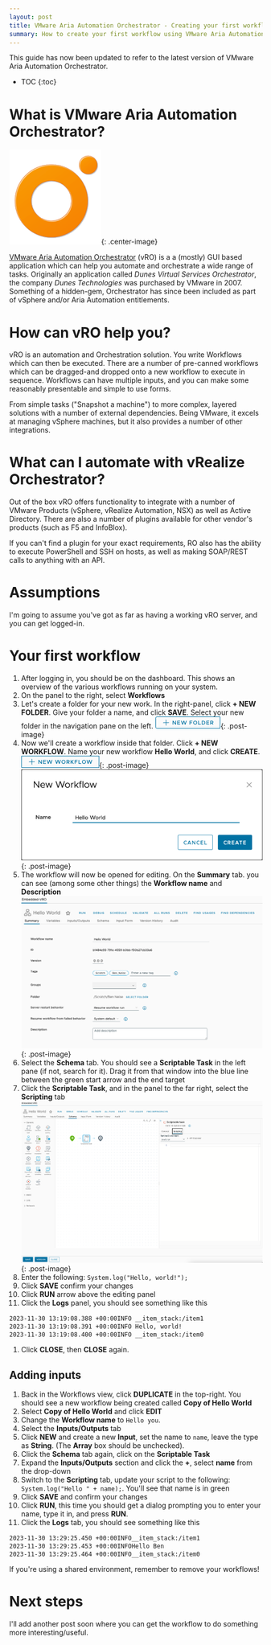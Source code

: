 ```yaml
---
layout: post
title: VMware Aria Automation Orchestrator - Creating your first workflow
summary: How to create your first workflow using VMware Aria Automation Orchestrator
---
```


<div class="info">This guide has now been updated to refer to the latest version of VMware Aria Automation Orchestrator.</div>

* TOC
{:toc}

# What is VMware Aria Automation Orchestrator?

![vROLogo](/assets/vro_logo.png){: .center-image}

[VMware Aria Automation Orchestrator](https://www.vmware.com/products/aria-automation-orchestrator.html) (vRO) is a a (mostly) GUI based application which can help you automate and orchestrate a wide range of tasks. Originally an application called _Dunes Virtual Services Orchestrator_, the company _Dunes Technologies_ was purchased by VMware in 2007. Something of a hidden-gem, Orchestrator has since been included as part of vSphere and/or Aria Automation entitlements.


# How can vRO help you?

vRO is an automation and Orchestration solution. You write Workflows which can then be executed. There are a number of pre-canned workflows which can be dragged-and dropped onto a new workflow to execute in sequence. Workflows can have multiple inputs, and you can make some reasonably presentable and simple to use forms.

From simple tasks ("Snapshot a machine") to more complex, layered solutions with a number of external dependencies. Being VMware, it excels at managing vSphere machines, but it also provides a number of other integrations.


# What can I automate with vRealize Orchestrator?

Out of the box vRO offers functionality to integrate with a number of VMware Products (vSphere, vRealize Automation, NSX) as well as Active Directory. There are also a number of plugins available for other vendor's products (such as F5 and InfoBlox).

If you can't find a plugin for your exact requirements, RO also has the ability to execute PowerShell and SSH on hosts, as well as making SOAP/REST calls to anything with an API.


# Assumptions

I'm going to assume you've got as far as having a working vRO server, and you can get logged-in.


# Your first workflow

1. After logging in, you should be on the dashboard. This shows an overview of the various workflows running on your system.
1. On the panel to the right, select **Workflows**
1. Let's create a folder for your new work. In the right-panel, click **+ NEW FOLDER**. Give your folder a name, and click **SAVE**. Select your new folder in the navigation pane on the left. 
![+ NEW FOLDER](/assets/guide-images/vro/vro-new-folder.png){: .post-image}
1. Now we'll create a workflow inside that folder. Click **+ NEW WORKFLOW**. Name your new workflow **Hello World**, and click **CREATE**.
![+ NEW WORKFLOW](/assets/guide-images/vro/vro-new-workflow.png){: .post-image}
![New workflow dialog](/assets/guide-images/vro/vro-new-workflow-dialog.png){: .post-image}
1. The workflow will now be opened for editing. On the **Summary** tab. you can see (among some other things) the **Workflow name** and **Description**
![Summary tab](/assets/guide-images/vro/vro-summary-tab.png){: .post-image}
1. Select the **Schema** tab. You should see a **Scriptable Task** in the left pane (if not, search for it). Drag it from that window into the blue line between the green start arrow and the end target
1. Click the **Scriptable Task**, and in the panel to the far right, select the **Scripting** tab
![Scripting tab](/assets/guide-images/vro/scripting-tab.png){: .post-image}
1. Enter the following: `System.log("Hello, world!");`
1. Click **SAVE** confirm your changes
1. Click **RUN** arrow above the editing panel
1. Click the **Logs** panel, you should see something like this
```
2023-11-30 13:19:08.388 +00:00INFO __item_stack:/item1
2023-11-30 13:19:08.391 +00:00INFO Hello, world!
2023-11-30 13:19:08.400 +00:00INFO __item_stack:/item0
```
1. Click **CLOSE**, then **CLOSE** again. 


## Adding inputs

1. Back in the Workflows view, click **DUPLICATE** in the top-right. You should see a new workflow being created called **Copy of Hello World**
1. Select **Copy of Hello World** and click **EDIT**
1. Change the **Workflow name** to `Hello you`.
1. Select the **Inputs/Outputs** tab
1. Click **NEW** and create a new **Input**, set the name to `name`, leave the type as **String**. (The **Array** box should be unchecked).
1. Click the **Schema** tab again, click on the **Scriptable Task**
1. Expand the **Inputs/Outputs** section and click the **+**, select **name** from the drop-down
1. Switch to the **Scripting** tab, update your script to the following: `System.log("Hello " + name);`. You'll see that name is in green 
1. Click **SAVE** and confirm your changes
1. Click **RUN**, this time you should get a dialog prompting you to enter your name, type it in, and press **RUN**.
1. Click the **Logs** tab, you should see something like this
```
2023-11-30 13:29:25.450 +00:00INFO__item_stack:/item1
2023-11-30 13:29:25.453 +00:00INFOHello Ben
2023-11-30 13:29:25.464 +00:00INFO__item_stack:/item0
```

<div class="tip">If you're using a shared environment, remember to remove your workflows!</div>

# Next steps

I'll add another post soon where you can get the workflow to do something more interesting/useful.